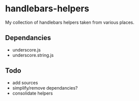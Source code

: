 handlebars-helpers
==================

My collection of handlebars helpers taken from various places.

## Dependancies
* underscore.js
* underscore.string.js

## Todo
* add sources
* simplify/remove dependancies?
* consolidate helpers
